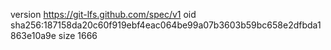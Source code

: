 version https://git-lfs.github.com/spec/v1
oid sha256:187158da20c60f919ebf4eac064be99a07b3603b59bc658e2dfbda1863e10a9e
size 1666
